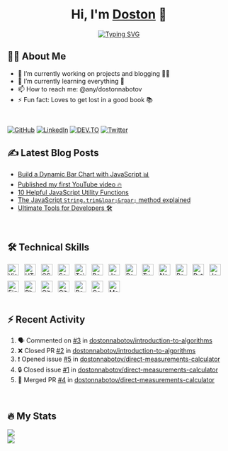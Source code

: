 <h1 align="center">Hi, I'm <a href="https://dostonnabotov.netlify.app">Doston</a> 👋</h1>

<p align="center">
  <a href="https://git.io/typing-svg"><img src="https://readme-typing-svg.demolab.com?font=Fira+Code&size=24&pause=1000&color=31ABE1&center=true&width=435&lines=Frontend+Developer+;Tech+Blogger+;Avid+Science+Reader+;and+Passionate+Learner!;Nice+to+meet+you..." alt="Typing SVG" /></a>
</p>

## 👨‍💻 About Me

- 🔭 I’m currently working on projects and blogging 👨‍💻
- 🌱 I’m currently learning everything 🤣
- 📫 How to reach me: @any/dostonnabotov
- ⚡ Fun fact: Loves to get lost in a good book 📚

<br />

[![GitHub](https://img.shields.io/badge/github-171515?style=for-the-badge&logo=github&logoColor=white)](https://github.com/dostonnabotov)
[![LinkedIn](https://img.shields.io/badge/Twitter-00ACEE?style=for-the-badge&logo=twitter&logoColor=white)](https://twitter.com/dostonnabotov)
[![DEV.TO](https://img.shields.io/badge/DEV.TO-black?style=for-the-badge&logo=dev.to&logoColor=white)](https://dev.to/dostonnabotov)
[![Twitter](https://img.shields.io/badge/LinkedIn-0077B5?style=for-the-badge&logo=linkedin&logoColor=white)](https://www.linkedin.com/in/dostonnabotov)

## ✍ Latest Blog Posts

<!-- BLOG-POST-LIST:START -->
- [Build a Dynamic Bar Chart with JavaScript 📊](https://dev.to/dostonnabotov/build-a-dynamic-bar-chart-with-javascript-1e0c)
- [Published my first YouTube video 🔥](https://dev.to/dostonnabotov/published-my-first-youtube-video-2a5i)
- [10 Helpful JavaScript Utility Functions](https://dev.to/dostonnabotov/10-helpful-javascript-utility-functions-35oc)
- [The JavaScript `String.trim&lpar;&rpar;` method explained](https://dev.to/dostonnabotov/the-javascript-stringtrim-method-explained-4b61)
- [Ultimate Tools for Developers 🛠](https://dev.to/dostonnabotov/ultimate-tools-for-developers-2aj2)
<!-- BLOG-POST-LIST:END -->

<br />

## 🛠 Technical Skills

<div style="display: flex; align-items: center; gap: .75rem; flex-wrap: wrap">
  <img title="Visual Studio Code" alt="Visual Studio Code" width="26px" src="https://cdn.jsdelivr.net/gh/devicons/devicon/icons/vscode/vscode-original.svg" />
  <img title="HTML5" alt="HTML5" width="26px" src="https://cdn.jsdelivr.net/gh/devicons/devicon/icons/html5/html5-original.svg" />
  <img title="CSS3" alt="CSS3" width="26px" src="https://cdn.jsdelivr.net/gh/devicons/devicon/icons/css3/css3-original.svg" />
  <img title="Sass" alt="Sass" width="26px" src="https://cdn.jsdelivr.net/gh/devicons/devicon/icons/sass/sass-original.svg" />
  <img title="TailWind CSS" alt="TailWind CSS" width="26px" src="https://cdn.jsdelivr.net/gh/devicons/devicon/icons/tailwindcss/tailwindcss-plain.svg" />
  <img title="Bootstrap" alt="Bootstrap" width="26px" src="https://cdn.jsdelivr.net/gh/devicons/devicon/icons/bootstrap/bootstrap-plain.svg" />
  <img title="JavaScript" alt="JavaScript" width="26px" src="https://cdn.jsdelivr.net/gh/devicons/devicon/icons/javascript/javascript-original.svg" />
  <img title="React" alt="React" width="26px" src="https://cdn.jsdelivr.net/gh/devicons/devicon/icons/react/react-original.svg" />
  <img title="TypeScript" alt="TypeScript" width="26px" src="https://cdn.jsdelivr.net/gh/devicons/devicon/icons/typescript/typescript-original.svg" />
  <img title="Node JS" alt="Node JS" width="26px" src="https://cdn.jsdelivr.net/gh/devicons/devicon/icons/nodejs/nodejs-original.svg" />
  <img title="PostgreSQL" alt="PostgreSQL" width="26px" src="https://cdn.jsdelivr.net/gh/devicons/devicon/icons/postgresql/postgresql-original.svg" />
  <img title="Python" alt="Python" width="26px" src="https://cdn.jsdelivr.net/gh/devicons/devicon/icons/python/python-original.svg" />
  <img title="Java" alt="Java" width="26px" src="https://cdn.jsdelivr.net/gh/devicons/devicon/icons/java/java-original.svg" />
  <img title="Figma" alt="Figma" width="26px" src="https://cdn.jsdelivr.net/gh/devicons/devicon/icons/figma/figma-original.svg" />
  <img title="Photoshop" alt="Photoshop" width="26px" src="https://cdn.jsdelivr.net/gh/devicons/devicon/icons/photoshop/photoshop-plain.svg" />
  <img title="Git" alt="Git" width="26px" src="https://cdn.jsdelivr.net/gh/devicons/devicon/icons/git/git-original.svg" />
  <img title="GitHub" alt="GitHub" width="26px" src="https://cdn.jsdelivr.net/gh/devicons/devicon/icons/github/github-original.svg#gh-light-mode-only" />
  <img title="Bash" alt="Bash" width="26px" src="https://cdn.jsdelivr.net/gh/devicons/devicon/icons/bash/bash-original.svg#gh-light-mode-only" />
  <img title="CodePen" alt="CodePen" width="26px" src="https://cdn.jsdelivr.net/gh/devicons/devicon/icons/codepen/codepen-plain.svg#gh-light-mode-only" />
  <img title="Markdown" alt="Markdown" width="26px" src="https://cdn.jsdelivr.net/gh/devicons/devicon/icons/markdown/markdown-original.svg#gh-light-mode-only" />
</div>

<br />

## ⚡ Recent Activity

<!--START_SECTION:activity-->

1. 🗣 Commented on [#3](https://github.com/dostonnabotov/introduction-to-algorithms/issues/3#issuecomment-1531574462) in [dostonnabotov/introduction-to-algorithms](https://github.com/dostonnabotov/introduction-to-algorithms)
2. ❌ Closed PR [#2](https://github.com/dostonnabotov/introduction-to-algorithms/pull/2) in [dostonnabotov/introduction-to-algorithms](https://github.com/dostonnabotov/introduction-to-algorithms)
3. ❗ Opened issue [#5](https://github.com/dostonnabotov/direct-measurements-calculator/issues/5) in [dostonnabotov/direct-measurements-calculator](https://github.com/dostonnabotov/direct-measurements-calculator)
4. 🔒 Closed issue [#1](https://github.com/dostonnabotov/direct-measurements-calculator/issues/1) in [dostonnabotov/direct-measurements-calculator](https://github.com/dostonnabotov/direct-measurements-calculator)
5. 🎉 Merged PR [#4](https://github.com/dostonnabotov/direct-measurements-calculator/pull/4) in [dostonnabotov/direct-measurements-calculator](https://github.com/dostonnabotov/direct-measurements-calculator)
<!--END_SECTION:activity-->

<br />

## 🔥 My Stats

<picture>
  <source 
    srcset="http://github-readme-streak-stats.herokuapp.com?user=dostonnabotov&theme=dark&background=0d1117&border=30363d"
    media="(prefers-color-scheme: dark)"
  />
  <source
    srcset="http://github-readme-streak-stats.herokuapp.com?user=dostonnabotov&theme=default"
    media="(prefers-color-scheme: light), (prefers-color-scheme: no-preference)"
  />
  <img src="http://github-readme-streak-stats.herokuapp.com?user=dostonnabotov&theme=default" />
</picture>

<br />

<picture>
  <source 
    srcset="https://github-readme-stats-xi2d.vercel.app/api?username=dostonnabotov&show_icons=true&theme=transparent&border_color=30363d&text_color=ecf3ff"
    media="(prefers-color-scheme: dark)"
  />
  <source
    srcset="https://github-readme-stats-xi2d.vercel.app/api?username=dostonnabotov&show_icons=true&theme=transparent"
    media="(prefers-color-scheme: light), (prefers-color-scheme: no-preference)"
  />
  <img src="https://github-readme-stats-xi2d.vercel.app/api?username=dostonnabotov&show_icons=true&theme=transparent" />
</picture>
